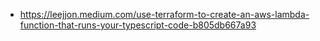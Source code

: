 * https://leejjon.medium.com/use-terraform-to-create-an-aws-lambda-function-that-runs-your-typescript-code-b805db667a93


